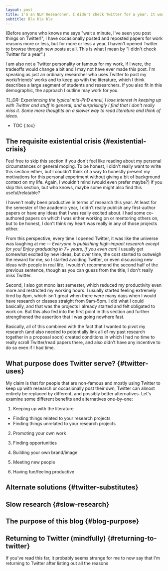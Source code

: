 ```yaml
---
layout: post
title: I'm an NLP Researcher. I didn't check Twitter for a year. It was fine.
subtitle: Bla bla bla
---
```


(Before anyone who knows me says "wait a minute, I've seen you post things on Twitter!", I have occasionally posted and reposted papers for work reasons more or less, but for more or less a year, I haven't opened Twitter to browse through new posts at all. This is what I mean by "I didn't check Twitter for a year".)

I am also not a Twitter personality or famous for my work, if I were, the tradeoffs would change a bit and I may not have ever made this post. I'm speaking as just an ordinary researcher who uses Twitter to post my work/friends' works and to keep up with the literature, which I think describes a large segment of students and researchers. If you also fit in this demographic, the approach I outline may work for you.

<i>TL;DR: Experiencing the typical mid-PhD ennui, I lose interest in keeping up with Twitter and stuff in general, and surprisingly I find that I don't really miss it. Some more thoughts on a slower way to read literature and think of ideas.</i>

* TOC
{:toc}

## The requisite existential crisis {#existential-crisis}

Feel free to skip this section if you don't feel like reading about my personal circumstances or general moping. To be honest, I didn't really want to write this section either, but I couldn't think of a way to honestly present my motivations for this personal experiment without giving a bit of background context on my life. Again, I wouldn't mind (would even prefer maybe?) if you skip this section, but who knows, maybe some might also find this useful/relatable?

I haven't really been productive in terms of research this year. At least for the semester of the academic year, I didn't really publish any first-author papers or have any ideas that I was really excited about. I had some co-authored papers on which I was either working on or mentoring others on, but to be honest, I don't think my heart was really in any of those projects either. 

From this perspective, every time I opened Twitter, it was like the universe was laughing at me -- <i>Everyone is publishing high-impact research except for you! Enjoy graduating in 7+ years, if you even can!</i> I usually get somewhat excited by new ideas, but over time, the cost started to outweigh the reward for me, so I started avoiding Twitter, or even discussing new ideas with people in real life. I wouldn't recommend the second half of the previous sentence, though as you can guess from the title, I don't really miss Twitter. 

Second, I also got mono last semester, which reduced my productivity even more and restricted my working hours. I usually started feeling extremely tired by 8pm, which isn't great when there were many days when I would have research or classes straight from 9am-5pm. I did what I could basically, and that was the projects I already started and felt obligated to work on. But this also fed into the first point in this section and further strengthened the assertion that I was going nowhere fast. 

Basically, all of this combined with the fact that I wanted to pivot my research (and also needed to potentially link all of my past research together in a proposal soon) created conditions in which I had no time to really scroll Twitter/read papers there, and also didn't have any incentive to do so even if I had time.


## What purpose does Twitter serve? {#twitter-uses}

My claim is that for people that are non-famous and mostly using Twitter to keep up with research or occasionally post their own, Twitter can almost entirely be replaced by different, and possibly better alternatives. Let's examine some different benefits and alternatives one-by-one:

1. Keeping up with the literature 
 * Finding things related to your research projects
 * Finding things unrelated to your research projects

2. Promoting your own work

3. Finding opportunities 

4. Building your own brand/image

5. Meeting new people

6. Having fun/feeling productive

## Alternate solutions {#twitter-substitutes}

## Slow research {#slow-research}


## The purpose of this blog {#blog-purpose}

## Returning to Twitter (mindfully) {#returning-to-twitter}

If you've read this far, it probably seems strange for me to now say that I'm returning to Twitter after listing out all the reasons 
